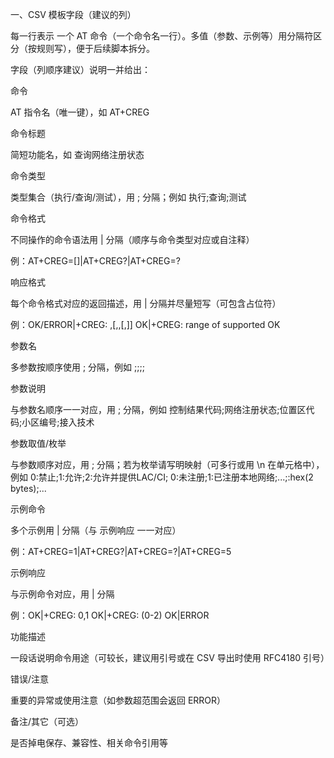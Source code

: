 一、CSV 模板字段（建议的列）

每一行表示 一个 AT 命令（一个命令名一行）。多值（参数、示例等）用分隔符区分（按规则写），便于后续脚本拆分。

字段（列顺序建议）说明一并给出：

命令

AT 指令名（唯一键），如 AT+CREG

命令标题

简短功能名，如 查询网络注册状态

命令类型

类型集合（执行/查询/测试），用 ; 分隔；例如 执行;查询;测试

命令格式

不同操作的命令语法用 | 分隔（顺序与命令类型对应或自注释）

例：AT+CREG=[<n>]<CR>|AT+CREG?<CR>|AT+CREG=?<CR>

响应格式

每个命令格式对应的返回描述，用 | 分隔并尽量短写（可包含占位符）

例：OK/ERROR|+CREG: <n>,<stat>[,<lac>,<ci>[,<Act>]] OK|+CREG: range of supported<n> OK

参数名

多参数按顺序使用 ; 分隔，例如 <n>;<stat>;<lac>;<ci>;<Act>

参数说明

与参数名顺序一一对应，用 ; 分隔，例如 控制结果代码;网络注册状态;位置区代码;小区编号;接入技术

参数取值/枚举

与参数顺序对应，用 ; 分隔；若为枚举请写明映射（可多行或用 \n 在单元格中），例如 0:禁止;1:允许;2:允许并提供LAC/CI; 0:未注册;1:已注册本地网络;...;<lac>:hex(2 bytes);...

示例命令

多个示例用 | 分隔（与 示例响应 一一对应）

例：AT+CREG=1|AT+CREG?|AT+CREG=?|AT+CREG=5

示例响应

与示例命令对应，用 | 分隔

例：OK|+CREG: 0,1 OK|+CREG: (0-2) OK|ERROR

功能描述

一段话说明命令用途（可较长，建议用引号或在 CSV 导出时使用 RFC4180 引号）

错误/注意

重要的异常或使用注意（如参数超范围会返回 ERROR）

备注/其它（可选）

是否掉电保存、兼容性、相关命令引用等